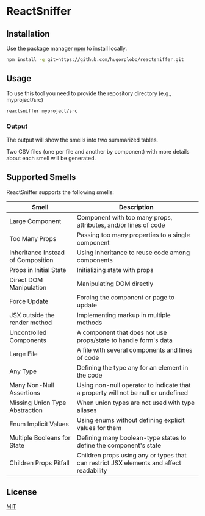 # ReactSniffer 

## Installation

Use the package manager [npm](https://www.npmjs.com/) to install locally.

```bash
npm install -g git+https://github.com/hugorplobo/reactsniffer.git
```

## Usage

To use this tool you need to provide the repository directory (e.g., myproject/src)

```bash
reactsniffer myproject/src
```

### Output

The output will show the smells into two summarized tables.

Two CSV files (one per file and another by component) with more details about each smell will be generated.

## Supported Smells

ReactSniffer supports the following smells: 

| Smell      | Description                                                                             |
|------------|-----------------------------------------------------------------------------------------|
| Large Component                    | Component with too many props, attributes, and/or lines of code |
| Too Many Props                     | Passing too many properties to a single component               |
| Inheritance Instead of Composition | Using inheritance to reuse code among components                |
| Props in Initial State             | Initializing state with props                                   |
| Direct DOM Manipulation            | Manipulating DOM directly                                       |
| Force Update                       | Forcing the component or page to update                         |
| JSX outside the render method      | Implementing markup in multiple methods                         |
| Uncontrolled Components            | A component that does not use props/state to handle form's data |
| Large File                         | A file with several components and lines of code                |
| Any Type                           | Defining the type any for an element in the code |
| Many Non-Null Assertions           | Using non-null operator to indicate that a property will not be null or undefined |
| Missing Union Type Abstraction     | When union types are not used with type aliases |
| Enum Implicit Values               | Using enums without defining explicit values for them |
| Multiple Booleans for State        | Defining many boolean-type states to define the component's state |
| Children Props Pitfall             | Children props using any or types that can restrict JSX elements and affect readability      |

## License

[MIT](https://choosealicense.com/licenses/mit/)
